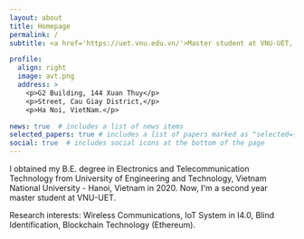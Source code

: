 ```yaml
---
layout: about
title: Homepage
permalink: /
subtitle: <a href='https://uet.vnu.edu.vn/'>Master student at VNU-UET, Viet Nam</a>

profile:
  align: right
  image: avt.png
  address: >
    <p>G2 Building, 144 Xuan Thuy</p>
    <p>Street, Cau Giay District,</p>
    <p>Ha Noi, VietNam.</p>

news: true  # includes a list of news items
selected_papers: true # includes a list of papers marked as "selected={true}"
social: true  # includes social icons at the bottom of the page
---
```


I obtained my B.E. degree in Electronics and Telecommunication Technology from University of Engineering and Technology, Vietnam National University - Hanoi, Vietnam in 2020. Now, I'm a second year master student at VNU-UET.

Research interests: Wireless Communications, IoT System in I4.0, Blind Identification, Blockchain Technology (Ethereum).